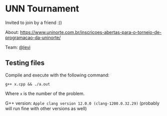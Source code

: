 # UNN Tournament

Invited to join by a friend :))

About: https://www.uninorte.com.br/inscricoes-abertas-para-o-torneio-de-programacao-da-uninorte/

Team: [@levi](https://github.com/levidasilvalima)

## Testing files

Compile and execute with the following command:

`g++ x.cpp && ./a.out`

Where `x` is the number of the problem.

G++ version: `Apple clang version 12.0.0 (clang-1200.0.32.29)` (probably will run fine with other versions as well)
